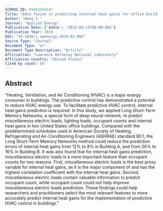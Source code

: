 ```yaml
---
SCOPUS_ID: 85061593147
Title: "Data fusion in predicting internal heat gains for office buildings through a deep learning approach"
Author: "Wang Z."
Journal: "Applied Energy"
Publication Date: {'$date': '2019-04-15T00:00:00Z'}
Publication Year: 2019
DOI: "10.1016/j.apenergy.2019.02.066"
Source Type: "Journal"
Document Type: "ar"
Document Type Description: "Article"
Affiliation: "Lawrence Berkeley National Laboratory"
Affiliation Country: "United States"
Cited by count: 68
---
```


## Abstract
"Heating, Ventilation, and Air Conditioning (HVAC) is a major energy consumer in buildings. The predictive control has demonstrated a potential to reduce HVAC energy use. To facilitate predictive HVAC control, internal heat gains prediction is required. In this study, we applied Long Short-Term Memory Networks, a special form of deep neural network, to predict miscellaneous electric loads, lighting loads, occupant counts and internal heat gains in two United States office buildings. Compared with the predetermined schedules used in American Society of Heating, Refrigerating and Air-Conditioning Engineers (ASHRAE) standard 90.1, the Long Short-Term Memory Networks method could reduce the prediction errors of internal heat gains from 12% to 8% in Building A, and from 26% to 16% in Building B. It was also found that for internal heat gains prediction, miscellaneous electric loads is a more important feature than occupant counts for two reasons. First, miscellaneous electric loads is the best proxy variable for internal heat gains, as it is the major component of and has the highest correlation coefficient with the internal heat gains. Second, miscellaneous electric loads contain valuable information to predict occupant count, while occupant count could not help improve miscellaneous electric loads prediction. These findings could help researchers and practitioners select the most relevant features to more accurately predict internal heat gains for the implementation of predictive HVAC control in buildings."
